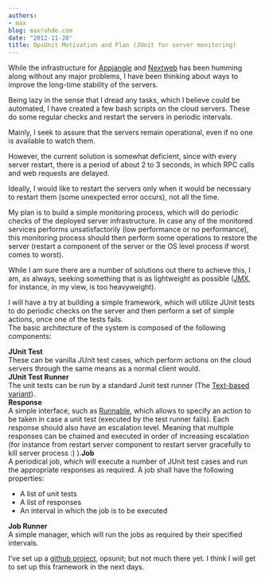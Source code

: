 ```yaml
---
authors:
- max
blog: maxrohde.com
date: "2012-11-28"
title: OpsUnit Motivation and Plan (JUnit for server monitoring)
---
```


While the infrastructure for [Appjangle](http://appjangle.com/) and [Nextweb](http://nextweb.io) has been humming along without any major problems, I have been thinking about ways to improve the long-time stability of the servers.

Being lazy in the sense that I dread any tasks, which I believe could be automated, I have created a few bash scripts on the cloud servers. These do some regular checks and restart the servers in periodic intervals.

Mainly, I seek to assure that the servers remain operational, even if no one is available to watch them.

However, the current solution is somewhat deficient, since with every server restart, there is a period of about 2 to 3 seconds, in which RPC calls and web requests are delayed.

Ideally, I would like to restart the servers only when it would be necessary to restart them (some unexpected error occurs), not all the time.

My plan is to build a simple monitoring process, which will do periodic checks of the deployed server infrastructure. In case any of the monitored services performs unsatisfactorily (low performance or no performance), this monitoring process should then perform some operations to restore the server (restart a component of the server or the OS level process if worst comes to worst).

While I am sure there are a number of solutions out there to achieve this, I am, as always, seeking something that is as lightweight as possible ([JMX](http://www.oracle.com/technetwork/java/javase/tech/javamanagement-140525.html), for instance, in my view, is too heavyweight).

I will have a try at building a simple framework, which will utilize JUnit tests to do periodic checks on the server and then perform a set of simple actions, once one of the tests fails.  
The basic architecture of the system is composed of the following components:

**JUnit Test**  
These can be vanilla JUnit test cases, which perform actions on the cloud servers through the same means as a normal client would.  
**JUnit Test Runner**  
The unit tests can be run by a standard Junit test runner (The [Text-based variant](http://junit.sourceforge.net/junit3.8.1/javadoc/junit/textui/TestRunner.html)).  
**Response**  
A simple interface, such as [Runnable,](http://docs.oracle.com/javase/1.4.2/docs/api/java/lang/Runnable.html) which allows to specify an action to be taken in case a unit test (executed by the test runner fails). Each response should also have an escalation level. Meaning that multiple responses can be chained and executed in order of increasing escalation (for instance from restart server component to restart server gracefully to kill server process :) ).**Job**  
A periodical job, which will execute a number of JUnit test cases and run the appropriate responses as required. A job shall have the following properties:

- A list of unit tests
- A list of responses
- An interval in which the job is to be executed

**Job Runner**  
A simple manager, which will run the jobs as required by their specified intervals.

I’ve set up a [github project](https://github.com/mxro/opsunit), opsunit; but not much there yet. I think I will get to set up this framework in the next days.
